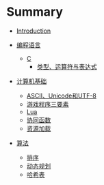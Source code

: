 # Summary

* [Introduction](README.md)

* [编程语言]()
    * [C]()
        * [类型、运算符与表达式](/programming_language/C/类型、运算符与表达式.md)

* [计算机基础]()
    * [ASCII、Unicode和UTF-8](/basic/ascii_utf_8.md)
    * [游戏程序三要素](/game_development/game_loop.md)
    * [Lua](/game_development/introduce_to_lua.md)
    * [协同函数](/unity/coroutine.md)
    * [资源加载](/unity/resource_loading.md)

* [算法]()
    * [排序](/algorithm/sort.md)
    * [动态规划](/algorithm/DP.md)
    * [哈希表](/algorithm/哈希表.md)